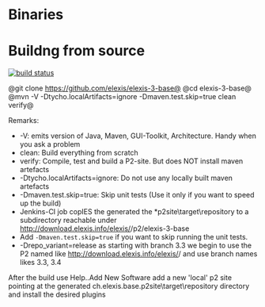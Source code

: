 # Binaries

# Buildng from source
<a href="https://gitlab.medelexis.ch/elexis/elexis-3-base/commits/master"><img alt="build status" src="https://gitlab.medelexis.ch/elexis/elexis-3-base/badges/master/pipeline.svg" /></a>


@git clone https://github.com/elexis/elexis-3-base@
@cd elexis-3-base@
@mvn -V -Dtycho.localArtifacts=ignore -Dmaven.test.skip=true clean verify@

Remarks:
* -V: emits version of Java, Maven, GUI-Toolkit, Architecture. Handy when you ask a problem
* clean: Build everything from scratch
* verify: Compile, test and build a P2-site. But does NOT install maven artefacts
* -Dtycho.localArtifacts=ignore: Do not use any locally built maven artefacts
* -Dmaven.test.skip=true: Skip unit tests (Use it only if you want to speed up the build)
* Jenkins-CI job copIES the generated the *p2site\target\repository to a subdirectory reachable under  http://download.elexis.info/elexis/<branch-name>/p2/elexis-3-base
* Add `-Dmaven.test.skip=true` if you want to skip running the unit tests.
* -Drepo_variant=release as starting with branch 3.3 we begin to use the P2 named like http://download.elexis.info/elexis/<branch-name>/ and use branch names likes 3.3, 3.4

After the build use Help..Add New Software add a new 'local' p2 site pointing at the generated ch.elexis.base.p2site\target\repository directory and install the desired plugins

